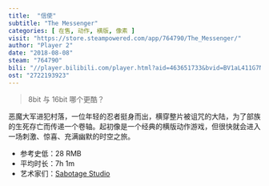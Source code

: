 ```yaml
---
title:  "信使"
subtitle: "The Messenger"
categories: [ 在售, 动作, 横版, 像素 ]
visit: "https://store.steampowered.com/app/764790/The_Messenger/"
author: "Player 2"
date: "2018-08-08"
steam: "764790"
bili: "//player.bilibili.com/player.html?aid=463651733&bvid=BV1aL411G7NF&cid=429293393&page=3"
ost: "2722193923"
---
```


> 8bit 与 16bit 哪个更酷？

恶魔大军进犯村落，一位年轻的忍者挺身而出，横穿整片被诅咒的大陆，为了部族的生死存亡而传递一个卷轴。起初像是一个经典的横版动作游戏，但很快就会进入一场刺激、惊喜、充满幽默的时空之旅。

- 参考史低：28 RMB
- 平均时长：7h 1m
- 艺术家们：[Sabotage Studio](https://sabotagestudio.com/)
